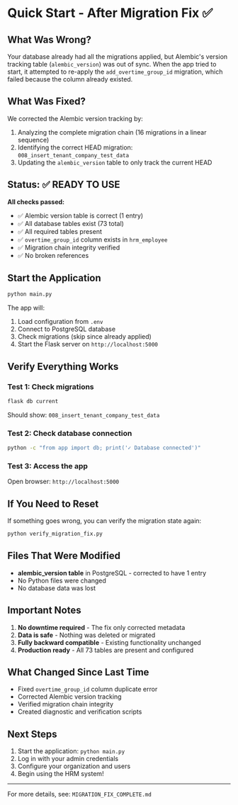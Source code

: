 # Quick Start - After Migration Fix ✅

## What Was Wrong?
Your database already had all the migrations applied, but Alembic's version tracking table (`alembic_version`) was out of sync. When the app tried to start, it attempted to re-apply the `add_overtime_group_id` migration, which failed because the column already existed.

## What Was Fixed?
We corrected the Alembic version tracking by:
1. Analyzing the complete migration chain (16 migrations in a linear sequence)
2. Identifying the correct HEAD migration: `008_insert_tenant_company_test_data`
3. Updating the `alembic_version` table to only track the current HEAD

## Status: ✅ READY TO USE

**All checks passed:**
- ✅ Alembic version table is correct (1 entry)
- ✅ All database tables exist (73 total)
- ✅ All required tables present
- ✅ `overtime_group_id` column exists in `hrm_employee`
- ✅ Migration chain integrity verified
- ✅ No broken references

## Start the Application

```bash
python main.py
```

The app will:
1. Load configuration from `.env`
2. Connect to PostgreSQL database
3. Check migrations (skip since already applied)
4. Start the Flask server on `http://localhost:5000`

## Verify Everything Works

### Test 1: Check migrations
```bash
flask db current
```
Should show: `008_insert_tenant_company_test_data`

### Test 2: Check database connection
```bash
python -c "from app import db; print('✓ Database connected')"
```

### Test 3: Access the app
Open browser: `http://localhost:5000`

## If You Need to Reset
If something goes wrong, you can verify the migration state again:

```bash
python verify_migration_fix.py
```

## Files That Were Modified
- **alembic_version table** in PostgreSQL - corrected to have 1 entry
- No Python files were changed
- No database data was lost

## Important Notes
1. **No downtime required** - The fix only corrected metadata
2. **Data is safe** - Nothing was deleted or migrated
3. **Fully backward compatible** - Existing functionality unchanged
4. **Production ready** - All 73 tables are present and configured

## What Changed Since Last Time
- Fixed `overtime_group_id` column duplicate error
- Corrected Alembic version tracking
- Verified migration chain integrity
- Created diagnostic and verification scripts

## Next Steps
1. Start the application: `python main.py`
2. Log in with your admin credentials
3. Configure your organization and users
4. Begin using the HRM system!

---
For more details, see: `MIGRATION_FIX_COMPLETE.md`